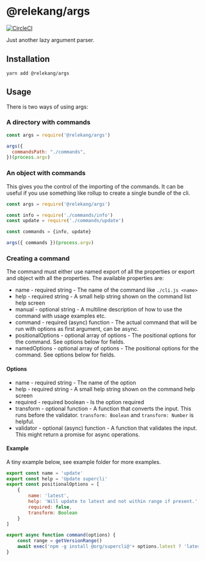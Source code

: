 # @relekang/args

[![CircleCI](https://circleci.com/gh/relekang/args/tree/master.svg?style=svg)](https://circleci.com/gh/relekang/args/tree/master)

Just another lazy argument parser.

## Installation

```
yarn add @relekang/args
```

## Usage

There is two ways of using args:


### A directory with commands

```javascript
const args = require('@relekang/args')

args({
  commandsPath: "./commands",
})(process.argv)
```

### An object with commands

This gives you the control of the importing of the commands. It can
be useful if you use something like rollup to create a single bundle 
of the cli.

```javascript
const args = require('@relekang/args')

const info = require('./commands/info')
const update = require('./commands/update')

const commands = {info, update}

args({ commands })(process.argv)
```

### Creating a command

The command must either use named export of all the properties or 
export and object with all the properties. The available properties are:

* name - required string - The name of the command like `./cli.js <name>`
* help - required string - A small help string shown on the command list help screen
* manual - optional string - A multiline description of how to use the command with usage examples etc.
* command - required (async) function - The actual command that will be run with options as first argument, can be async.
* positionalOptions - optional array of options - The positional options for the command. See options below for fields.
* namedOptions - optional array of options - The positional options for the command. See options below for fields.

#### Options
* name - required string - The name of the option
* help - required string - A small help string shown on the command help screen
* required - required boolean - Is the option required
* transform - optional function - A function that converts the input. This runs before the validator. `transform: Boolean` and `transform: Number` is helpful.
* validator - optional (async) function - A function that validates the input. This might return a promise for async operations.

#### Example

A tiny example below, see example folder for more examples.

```javascript
export const name = 'update'
export const help = 'Update supercli'
export const positionalOptions = [
    {
        name: 'latest', 
        help: 'Will update to latest and not within range if present.', 
        required: false, 
        transform: Boolean
    }
]

export async function command(options) {
    const range = getVersionRange()
    await exec('npm -g install @org/supercli@'+ options.latest ? 'latest' : range)
}